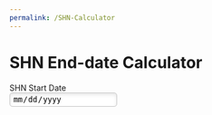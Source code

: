 ```yaml
---
permalink: /SHN-Calculator
---
```


<html>

<head>
<meta charset="utf-8">
<title>SHN Calculator</title>

<style>
  
[type="date"] {
  background:#fff url(https://cdn1.iconfinder.com/data/icons/cc_mono_icon_set/blacks/16x16/calendar_2.png)  97% 50% no-repeat ;
}
[type="date"]::-webkit-inner-spin-button {
  display: none;
}
[type="date"]::-webkit-calendar-picker-indicator {
  opacity: 0;
}

label {
  display: block;
}
input {
  border: 1px solid #c4c4c4;
  border-radius: 5px;
  background-color: #fff;
  padding: 3px 5px;
  box-shadow: inset 0 3px 6px rgba(0,0,0,0.1);
  width: 190px;
}

</style>
</head>

<body>

<h1>SHN End-date Calculator</h1>
<label for="dateofbirth">SHN Start Date</label>
<input type="date" name="dateofbirth" id="dateofbirth">

</body>
</html>
